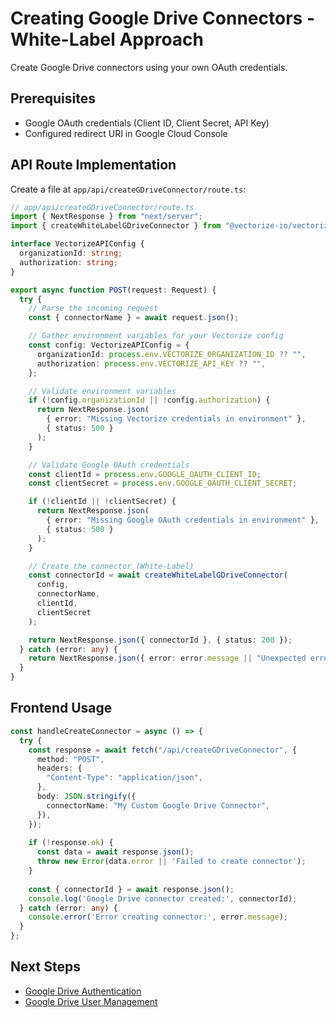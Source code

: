 # Creating Google Drive Connectors - White-Label Approach

Create Google Drive connectors using your own OAuth credentials.

## Prerequisites

- Google OAuth credentials (Client ID, Client Secret, API Key)
- Configured redirect URI in Google Cloud Console

## API Route Implementation

Create a file at `app/api/createGDriveConnector/route.ts`:

```typescript
// app/api/createGDriveConnector/route.ts
import { NextResponse } from "next/server";
import { createWhiteLabelGDriveConnector } from "@vectorize-io/vectorize-connect";

interface VectorizeAPIConfig {
  organizationId: string;
  authorization: string;
}

export async function POST(request: Request) {
  try {
    // Parse the incoming request
    const { connectorName } = await request.json();

    // Gather environment variables for your Vectorize config
    const config: VectorizeAPIConfig = {
      organizationId: process.env.VECTORIZE_ORGANIZATION_ID ?? "",
      authorization: process.env.VECTORIZE_API_KEY ?? "",
    };

    // Validate environment variables
    if (!config.organizationId || !config.authorization) {
      return NextResponse.json(
        { error: "Missing Vectorize credentials in environment" },
        { status: 500 }
      );
    }

    // Validate Google OAuth credentials
    const clientId = process.env.GOOGLE_OAUTH_CLIENT_ID;
    const clientSecret = process.env.GOOGLE_OAUTH_CLIENT_SECRET;

    if (!clientId || !clientSecret) {
      return NextResponse.json(
        { error: "Missing Google OAuth credentials in environment" },
        { status: 500 }
      );
    }

    // Create the connector (White-Label)
    const connectorId = await createWhiteLabelGDriveConnector(
      config,
      connectorName,
      clientId,
      clientSecret
    );

    return NextResponse.json({ connectorId }, { status: 200 });
  } catch (error: any) {
    return NextResponse.json({ error: error.message || "Unexpected error" }, { status: 500 });
  }
}
```

## Frontend Usage

```typescript
const handleCreateConnector = async () => {
  try {
    const response = await fetch("/api/createGDriveConnector", {
      method: "POST",
      headers: {
        "Content-Type": "application/json",
      },
      body: JSON.stringify({
        connectorName: "My Custom Google Drive Connector",
      }),
    });
    
    if (!response.ok) {
      const data = await response.json();
      throw new Error(data.error || 'Failed to create connector');
    }
    
    const { connectorId } = await response.json();
    console.log('Google Drive connector created:', connectorId);
  } catch (error: any) {
    console.error('Error creating connector:', error.message);
  }
};
```

## Next Steps

- [Google Drive Authentication](../../authentication/white-label/google-drive.md)
- [Google Drive User Management](../../user-management/white-label/google-drive.md)
